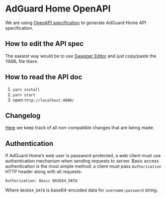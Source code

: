 # AdGuard Home OpenAPI

We are using [OpenAPI specification](https://swagger.io/docs/specification/about/) to generate AdGuard Home API specification.

## How to edit the API spec

The easiest way would be to use [Swagger Editor](http://editor.swagger.io/) and just copy/paste the YAML file there.

## How to read the API doc

1. `yarn install`
2. `yarn start`
3. open `http://localhost:4000/`

## Changelog

[Here](CHANGELOG.md) we keep track of all non-compatible changes that are being made.

## Authentication

If AdGuard Home’s web user is password-protected, a web client must use authentication mechanism when sending requests to server. Basic access authentication is the most simple method: a client must pass `Authorization` HTTP header along with all requests:

```http
Authorization: Basic BASE64_DATA
```

Where `BASE64_DATA` is base64-encoded data for `username:password` string.
